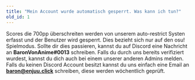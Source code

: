 ```yaml
---
title: "Mein Account wurde automatisch gesperrt. Was kann ich tun?"
old_id: 1
---
```

Scores die 700pp überschreiten werden von unserem auto-restrict Systen erfasst und der Benutzer wird gesperrt. Dies bezieht sich nur auf den osu! Spielmodus. Sollte dir dies passieren, kannst du auf Discord eine Nachricht an **BaronVonAnime#0013** schreiben. Falls du durch uns bereits verifiziert wurdest, kannst du dich auch bei einem unserer anderen Admins melden. Falls du keinen Discord Account besitzt kannst du uns einfach eine Email an **baron@enjuu.click** schreiben, diese werden wöchentlich geprüft.